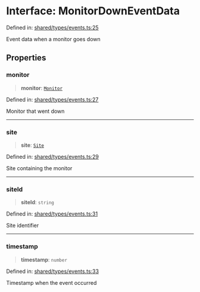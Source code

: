 # Interface: MonitorDownEventData

Defined in: [shared/types/events.ts:25](https://github.com/Nick2bad4u/Uptime-Watcher/blob/2a45eeb1723f8f7089001af2c92aa07d82dfe7e4/shared/types/events.ts#L25)

Event data when a monitor goes down

## Properties

### monitor

> **monitor**: [`Monitor`](../../interfaces/Monitor.md)

Defined in: [shared/types/events.ts:27](https://github.com/Nick2bad4u/Uptime-Watcher/blob/2a45eeb1723f8f7089001af2c92aa07d82dfe7e4/shared/types/events.ts#L27)

Monitor that went down

***

### site

> **site**: [`Site`](../../interfaces/Site.md)

Defined in: [shared/types/events.ts:29](https://github.com/Nick2bad4u/Uptime-Watcher/blob/2a45eeb1723f8f7089001af2c92aa07d82dfe7e4/shared/types/events.ts#L29)

Site containing the monitor

***

### siteId

> **siteId**: `string`

Defined in: [shared/types/events.ts:31](https://github.com/Nick2bad4u/Uptime-Watcher/blob/2a45eeb1723f8f7089001af2c92aa07d82dfe7e4/shared/types/events.ts#L31)

Site identifier

***

### timestamp

> **timestamp**: `number`

Defined in: [shared/types/events.ts:33](https://github.com/Nick2bad4u/Uptime-Watcher/blob/2a45eeb1723f8f7089001af2c92aa07d82dfe7e4/shared/types/events.ts#L33)

Timestamp when the event occurred

